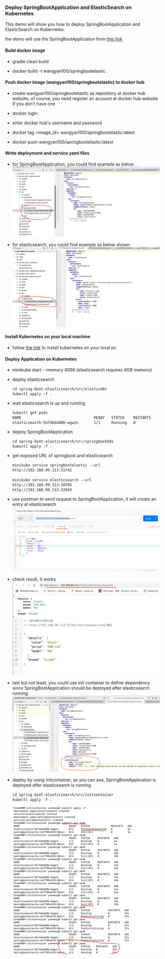### Deploy SpringBootApplication and ElasticSearch on Kubernetes

This demo will show you how to deploy  SpringBootApplication and ElasticSearch on Kubernetes.

the demo will use the SpringBootApplication from [this link](https://github.com/wangyan100/springbootexamples/tree/master/spring-boot-elasticsearch)

#### Build docker image

-  gradle clean build

-  docker build  -t wangyan100/springbootelastic . 

#### Push docker image (wangyan100/springbootelastic) to docker hub

- create wangyan100/springbootelastic as repository at docker hub website, of course, you need register an account at docker hub website if you don't have one
- docker login

- enter docker hub's username and password 

- docker tag <image_id> wangyan100/springbootelastic:latest 

- docker push wangyan100/springbootelastic:latest

#### Write deployment and service yaml files 

- for SpringBootApplication, you could find example as below 
  ![1](doc/01.png)
  
- for elasticsearch, you could find example as below shown
  ![2](doc/02.png)

#### Install Kubernetes on your local machine

- follow [the link](https://kubernetes.io/docs/tasks/tools/install-minikube/) to install kubernetes on your local pc

#### Deploy Application on Kubernetes

- minikube start --memory 4096 (elasticsearch requires 4GB memory)

- deploy elasticsearch 

    ```
    cd spring-boot-elasticsearch/src/elastick8s
    kubectl apply -f . 
    ```
- wait elasticsearch is up and running 
   ```
   kubectl get pods
   NAME                                 READY   STATUS    RESTARTS   
   elasticsearch-5b74bbdd86-wgw2n       1/1     Running   0        
   ```
- deploy SpringBootApplication

    ```
    cd spring-boot-elasticsearch/src/springbootk8s
    kubectl apply -f . 
    ```
- get exposed URL of springboot and elasticsearch 

    ```
    minikube service springbootelastic --url
    http://192.168.99.113:31742
    
    minikube service elasticsearch --url
    http://192.168.99.113:30765
    http://192.168.99.113:32663
    ```
    
- use postman to send request to SpringBootApplication, it will create an entry at elasticsearch
  ![3](doc/03.png)

- check result, it works 
  ![4](doc/04.png)
  
- last but not least, you could use init container to define dependency since SpringBootApplication should be deployed after elasticsearch running
  ![5](doc/05.png)
  
- deploy by using initcontainer, as you can see, SpringBootApplication is deployed after elasticsearch is running
    ```
    cd spring-boot-elasticsearch/src/initcontainer
    kubectl apply -f . 
    ```
    ![6](doc/06.png)
   


 